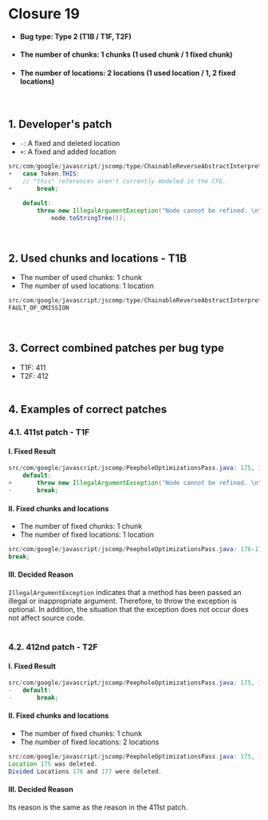 # Closure 19
* <h4>Bug type: Type 2 (T1B / T1F, T2F)</h4>
* <h4>The number of chunks: 1 chunks (1 used chunk / 1 fixed chunk)</h4>
* <h4>The number of locations: 2 locations (1 used location / 1, 2 fixed locations)</h4>
<br>


## 1. Developer's patch
* `-`: A fixed and deleted location
* `+`: A fixed and added location
```java
src/com/google/javascript/jscomp/type/ChainableReverseAbstractInterpreter.java: 172-176
+   case Token.THIS:
    // "this" references aren't currently modeled in the CFG.
+       break;

    default:
        throw new IllegalArgumentException("Node cannot be refined. \n" +
            node.toStringTree());
```
<br>

## 2. Used chunks and locations - T1B
* The number of used chunks: 1 chunk
* The number of used locations: 1 location
```java
src/com/google/javascript/jscomp/type/ChainableReverseAbstractInterpreter.java: 174
FAULT_OF_OMISSION
```
<br>

## 3. Correct combined patches per bug type
* T1F: 411
* T2F: 412
<br><br>

## 4. Examples of correct patches
### 4.1. 411st patch - T1F
#### I. Fixed Result
```java
src/com/google/javascript/jscomp/PeepholeOptimizationsPass.java: 175, 176-177 (Divided Locations)
    default:
+       throw new IllegalArgumentException("Node cannot be refined. \n" + node.toStringTree());
-       break;
```

#### II. Fixed chunks and locations
* The number of fixed chunks: 1 chunk
* The number of fixed locations: 1 location
```java
src/com/google/javascript/jscomp/PeepholeOptimizationsPass.java: 176-177 (Divided Locations)
break;
```

#### III. Decided Reason
```IllegalArgumentException``` indicates that a method has been passed an illegal or inappropriate argument. Therefore, to throw the exception is optional. In addition, the situation that the exception does not occur does not affect source code.
<br><br>

### 4.2. 412nd patch - T2F
#### I. Fixed Result
```java
src/com/google/javascript/jscomp/PeepholeOptimizationsPass.java: 175, 176-177 (Divided Locations)
-   default:
-       break;
```

#### II. Fixed chunks and locations
* The number of fixed chunks: 1 chunk
* The number of fixed locations: 2 locations
```java
src/com/google/javascript/jscomp/PeepholeOptimizationsPass.java: 175, 176-177 (Divided Locations)
Location 175 was deleted.
Divided Locations 176 and 177 were deleted.
```

#### III. Decided Reason
Its reason is the same as the reason in the 411st patch.
<br><br>